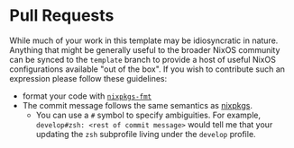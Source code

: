 # Pull Requests

While much of your work in this template may be idiosyncratic in nature. Anything
that might be generally useful to the broader NixOS community can be synced to
the `template` branch to provide a host of useful NixOS configurations available
"out of the box". If you wish to contribute such an expression please follow
these guidelines:

* format your code with [`nixpkgs-fmt`][nixpkgs-fmt]
* The commit message follows the same semantics as [nixpkgs][nixpkgs].
  * You can use a `#` symbol to specify ambiguities. For example,
  `develop#zsh: <rest of commit message>` would tell me that your updating the
  `zsh` subprofile living under the `develop` profile.

[nixpkgs-fmt]: https://github.com/nix-community/nixpkgs-fmt
[nixpkgs]: https://github.com/NixOS/nixpkgs
